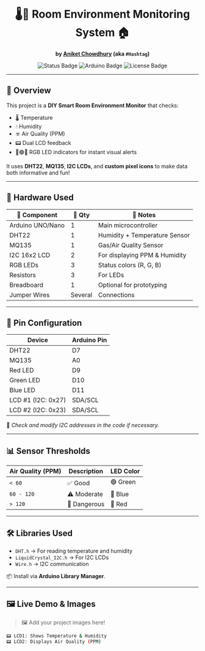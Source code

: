 <div align="center">

# 🌡️💨 Room Environment Monitoring System 🏠  
**by [Aniket Chowdhury](mailto:micro.aniket@gmail.com) (aka `#Hashtag`)**

<img src="https://img.shields.io/badge/Status-Working-brightgreen?style=for-the-badge&logo=arduino" alt="Status Badge" />
<img src="https://img.shields.io/badge/Built%20with-Arduino-blue?style=for-the-badge&logo=arduino" alt="Arduino Badge" />
<img src="https://img.shields.io/badge/License-Personal--Use-orange?style=for-the-badge" alt="License Badge" />

</div>

---

## 🧠 Overview

This project is a **DIY Smart Room Environment Monitor** that checks:

- 🌡️ Temperature
- 💧 Humidity
- ☣️ Air Quality (PPM)
- 📟 Dual LCD feedback
- 🔴🟢🔵 RGB LED indicators for instant visual alerts

It uses **DHT22**, **MQ135**, **I2C LCDs**, and **custom pixel icons** to make data both informative and fun!

---

## 🔋 Hardware Used

| 🧩 Component       | 🔢 Qty | 📘 Notes                            |
|-------------------|--------|-------------------------------------|
| Arduino UNO/Nano  | 1      | Main microcontroller                |
| DHT22             | 1      | Humidity + Temperature Sensor       |
| MQ135             | 1      | Gas/Air Quality Sensor              |
| I2C 16x2 LCD      | 2      | For displaying PPM & Humidity       |
| RGB LEDs          | 3      | Status colors (R, G, B)             |
| Resistors         | 3      | For LEDs                            |
| Breadboard        | 1      | Optional for prototyping            |
| Jumper Wires      | Several| Connections                         |

---

## 🔌 Pin Configuration

| Device   | Arduino Pin |
|----------|-------------|
| DHT22    | D7          |
| MQ135    | A0          |
| Red LED  | D9          |
| Green LED| D10         |
| Blue LED | D11         |
| LCD #1 (I2C: 0x27) | SDA/SCL |
| LCD #2 (I2C: 0x23) | SDA/SCL |

📝 _Check and modify I2C addresses in the code if necessary._

---

## 📊 Sensor Thresholds

| Air Quality (PPM) | Description     | LED Color |
|-------------------|-----------------|-----------|
| `< 60`            | ✅ Good          | 🟢 Green  |
| `60 - 120`        | ⚠️ Moderate      | 🔵 Blue   |
| `> 120`           | 🚨 Dangerous     | 🔴 Red    |

---

## 🛠️ Libraries Used

- `DHT.h` → For reading temperature and humidity
- `LiquidCrystal_I2C.h` → For I2C LCDs
- `Wire.h` → I2C communication

📦 Install via **Arduino Library Manager**.

---

## 🖼️ Live Demo & Images

> 🖼️ Add your project images here!

```bash
📟 LCD1: Shows Temperature & Humidity
📟 LCD2: Displays Air Quality (PPM)
